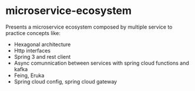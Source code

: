 # microservice-ecosystem

Presents a microservice ecosystem composed by multiple service to practice concepts like:

* Hexagonal architecture
* Http interfaces
* Spring 3 and rest client
* Async comunnication between services with spring cloud functions and kafka
* Feing, Eruka
* Spring cloud config, spring cloud gateway

